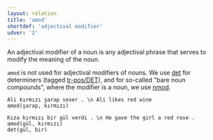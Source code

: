 ```yaml
---
layout: relation
title: 'amod'
shortdef: 'adjectival modifier'
udver: '2'
---
```


An adjectival modifier of a noun is
any adjectival phrase that serves to modify the meaning of the noun.

`amod` is not used for adjectival modifiers of nouns.
We use [det]() for determiners (tagged [tr-pos/DET]()),
and for so-called "bare noun compounds",
where the modifier is a noun, we use [nmod]().

~~~ sdparse
Ali kırmızı şarap sever . \n Ali likes red wine
amod(şarap, kırmızı)
~~~

~~~ sdparse
Kıza kırmızı bir gül verdi . \n He gave the girl a red rose .
amod(gül, kırmızı)
det(gül, bir)
~~~

<!-- Interlanguage links updated So kvě 14 19:03:01 CEST 2022 -->
